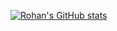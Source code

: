 [![Rohan's GitHub stats](https://github-readme-stats.vercel.app/api?username=rohansharma-developer&theme=shadow_green)](https://github.com/rohansharma-developer/github-readme-stats)
